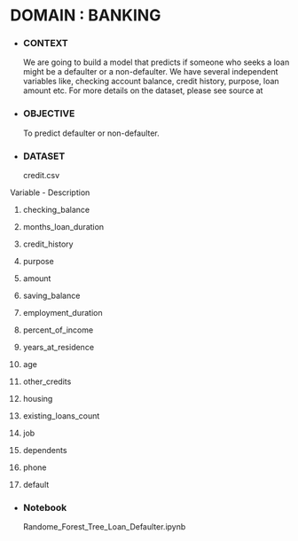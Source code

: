 #  DOMAIN : BANKING 

- ### CONTEXT 
  We are going to build a model that predicts if someone who seeks a loan might be a defaulter or a non-defaulter. We have several independent variables like, checking account 
  balance, credit history, purpose, loan amount etc. For more details on the dataset, please see source at 

- ### OBJECTIVE  
  To predict defaulter or non-defaulter.

- ### DATASET 
  credit.csv

Variable - Description 

1. checking_balance

2. months_loan_duration

3. credit_history

4. purpose

5. amount

6. saving_balance

7. employment_duration

8. percent_of_income

9. years_at_residence

10. age

11. other_credits

12. housing

13. existing_loans_count

14. job

15. dependents

16. phone

17. default

- ### Notebook
  Randome_Forest_Tree_Loan_Defaulter.ipynb